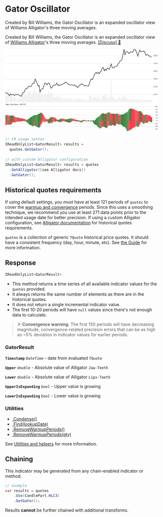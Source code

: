 # Gator Oscillator

 Created by Bill Williams, the Gator Oscillator is an expanded oscillator view of Williams Alligator's three moving averages.



Created by Bill Williams, the Gator Oscillator is an expanded oscillator view of [Williams Alligator](Alligator.md)'s three moving averages.
[[Discuss] &#128172;](https://github.com/DaveSkender/Stock.Indicators/discussions/385 "Community discussion about this indicator")

![chart for Gator](../assets/charts/Gator.png)

```csharp
// C# usage syntax
IReadOnlyList<GatorResult> results =
  quotes.GetGator();

// with custom Alligator configuration
IReadOnlyList<GatorResult> results = quotes
  .GetAlligator([see Alligator docs])
  .GetGator();
```

## Historical quotes requirements

If using default settings, you must have at least 121 periods of `quotes` to cover the [warmup and convergence](https://github.com/DaveSkender/Stock.Indicators/discussions/688) periods. Since this uses a smoothing technique, we recommend you use at least 271 data points prior to the intended usage date for better precision.  If using a custom Alligator configuration, see [Alligator documentation](Alligator.md#historical-quotes-requirements) for historical quotes requirements.

`quotes` is a collection of generic `TQuote` historical price quotes.  It should have a consistent frequency (day, hour, minute, etc).  See [the Guide](../guide.md#historical-quotes) for more information.

## Response

```csharp
IReadOnlyList<GatorResult>
```

- This method returns a time series of all available indicator values for the `quotes` provided.
- It always returns the same number of elements as there are in the historical quotes.
- It does not return a single incremental indicator value.
- The first 10-20 periods will have `null` values since there's not enough data to calculate.

>&#9886; **Convergence warning**: The first 150 periods will have decreasing magnitude, convergence-related precision errors that can be as high as ~5% deviation in indicator values for earlier periods.

### GatorResult

**`Timestamp`** _`DateTime`_ - date from evaluated `TQuote`

**`Upper`** _`double`_ - Absolute value of Alligator `Jaw-Teeth`

**`Lower`** _`double`_ - Absolute value of Alligator `Lips-Teeth`

**`UpperIsExpanding`** _`bool`_ - Upper value is growing

**`LowerIsExpanding`** _`bool`_ - Lower value is growing

### Utilities

- [.Condense()](../utilities.md#sort-quotes)
- [.Find(lookupDate)](../utilities.md#find-indicator-result)
- [.RemoveWarmupPeriods()](../utilities.md#get-or-exclude-nulls)
- [.RemoveWarmupPeriods(qty)](../utilities.md#get-or-exclude-nulls)

See [Utilities and helpers](../utilities.md#utilities-for-indicator-results) for more information.

## Chaining

This indicator may be generated from any chain-enabled indicator or method.

```csharp
// example
var results = quotes
    .Use(CandlePart.HLC3)
    .GetGator();
```

Results **cannot** be further chained with additional transforms.

